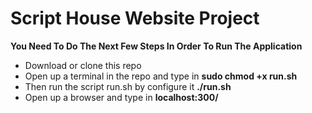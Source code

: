 <h1>Script House Website Project</h1>
<strong>You Need To Do The Next Few Steps In Order To Run The Application</strong>
<ul>
<li>Download or clone this repo</li>
<li>Open up a terminal in the repo and type in <strong>sudo chmod +x run.sh</strong> </li>
<li>Then run the script run.sh by configure it <strong>./run.sh</strong></li>
<li>Open up a browser and type in <strong>localhost:300/</strong></li>
</ul>
